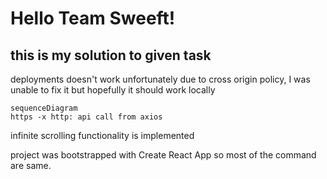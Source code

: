 # Hello Team Sweeft!

## this is my solution to given task

 deployments doesn't work unfortunately due to cross origin policy, I was unable to fix it but hopefully it should work locally

```mermaid
sequenceDiagram
https -x http: api call from axios

```

infinite scrolling functionality is implemented 

 project was bootstrapped with Create React App so most of the command are same.